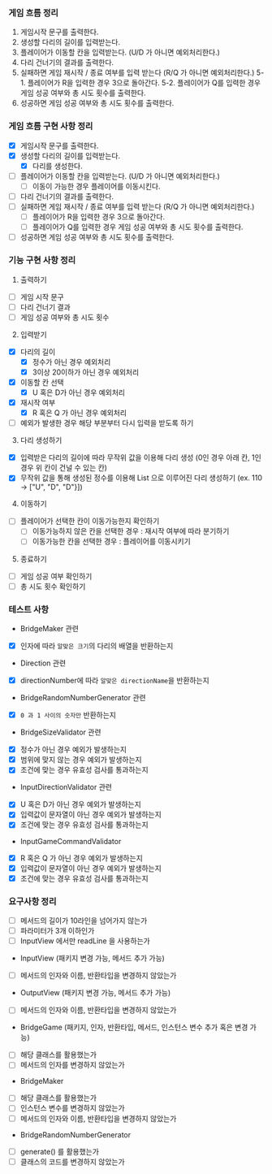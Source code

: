 ### 게임 흐름 정리

1. 게임시작 문구를 출력한다.
2. 생성할 다리의 길이를 입력받는다.
3. 플레이어가 이동할 칸을 입력받는다. (U/D 가 아니면 예외처리한다.)
4. 다리 건너기의 결과를 출력한다.
5. 실패하면 게임 재시작 / 종료 여부를 입력 받는다 (R/Q 가 아니면 예외처리한다.)
   5-1. 플레이어가 R을 입력한 경우 3으로 돌아간다.
   5-2. 플레이어가 Q를 입력한 경우 게임 성공 여부와 총 시도 횟수를 출력한다.
6. 성공하면 게임 성공 여부와 총 시도 횟수를 출력한다.

### 게임 흐름 구현 사항 정리

- [x] 게임시작 문구를 출력한다.
- [x] 생성할 다리의 길이를 입력받는다.
    - [x] 다리를 생성한다.
- [ ] 플레이어가 이동할 칸을 입력받는다. (U/D 가 아니면 예외처리한다.)
    - [ ] 이동이 가능한 경우 플레이어를 이동시킨다.
- [ ] 다리 건너기의 결과를 출력한다.
- [ ] 실패하면 게임 재시작 / 종료 여부를 입력 받는다 (R/Q 가 아니면 예외처리한다.)
    - [ ] 플레이어가 R을 입력한 경우 3으로 돌아간다.
    - [ ] 플레이어가 Q를 입력한 경우 게임 성공 여부와 총 시도 횟수를 출력한다.
- [ ] 성공하면 게임 성공 여부와 총 시도 횟수를 출력한다.

### 기능 구현 사항 정리

1. 출력하기

- [ ] 게임 시작 문구
- [ ] 다리 건너기 결과
- [ ] 게임 성공 여부와 총 시도 횟수

2. 입력받기

- [x] 다리의 길이
    - [x] 정수가 아닌 경우 예외처리
    - [x] 3이상 20이하가 아닌 경우 예외처리
- [x] 이동할 칸 선택
    - [x] U 혹은 D가 아닌 경우 예외처리
- [x] 재시작 여부
    - [x] R 혹은 Q 가 아닌 경우 예외처리
- [ ] 예외가 발생한 경우 해당 부분부터 다시 입력을 받도록 하기

3. 다리 생성하기

- [x] 입력받은 다리의 길이에 따라 무작위 값을 이용해 다리 생성 (0인 경우 아래 칸, 1인 경우 위 칸이 건널 수 있는 칸)
- [x] 무작위 값을 통해 생성된 정수를 이용해 List<String> 으로 이루어진 다리 생성하기 (ex. 110 -> ["U", "D", "D"}])

4. 이동하기

- [ ] 플레이어가 선택한 칸이 이동가능한지 확인하기
    - [ ] 이동가능하지 않은 칸을 선택한 경우 : 재시작 여부에 따라 분기하기
    - [ ] 이동가능한 칸을 선택한 경우 : 플레이어를 이동시키기

5. 종료하기

- [ ] 게임 성공 여부 확인하기
- [ ] 총 시도 횟수 확인하기

### 테스트 사항

- BridgeMaker 관련
- [x] 인자에 따라 `알맞은 크기`의 다리의 배열을 반환하는지

- Direction 관련
- [x] directionNumber에 따라 `알맞은 directionName`을 반환하는지

- BridgeRandomNumberGenerator 관련
- [x] `0 과 1 사이의 숫자만` 반환하는지

- BridgeSizeValidator 관련
- [x] 정수가 아닌 경우 예외가 발생하는지
- [x] 범위에 맞지 않는 경우 예외가 발생하는지
- [x] 조건에 맞는 경우 유효성 검사를 통과하는지

- InputDirectionValidator 관련
- [x] U 혹은 D가 아닌 경우 예외가 발생하는지
- [x] 입력값이 문자열이 아닌 경우 예외가 발생하는지
- [x] 조건에 맞는 경우 유효성 검사를 통과하는지

- InputGameCommandValidator
- [x] R 혹은 Q 가 아닌 경우 예외가 발생하는지
- [x] 입력값이 문자열이 아닌 경우 예외가 발생하는지
- [x] 조건에 맞는 경우 유효성 검사를 통과하는지

### 요구사항 정리

- [ ] 메서드의 길이가 10라인을 넘어가지 않는가
- [ ] 파라미터가 3개 이하인가
- [ ] InputView 에서만 readLine 을 사용하는가

- InputView (패키지 변경 가능, 메서드 추가 가능)
- [ ] 메서드의 인자와 이름, 반환타입을 변경하지 않았는가

- OutputView (패키지 변경 가능, 메서드 추가 가능)
- [ ] 메서드의 인자와 이름, 반환타입을 변경하지 않았는가

- BridgeGame (패키지, 인자, 반환타입, 메서드, 인스턴스 변수 추가 혹은 변경 가능)
- [ ] 해당 클래스를 활용했는가
- [ ] 메서드의 인자를 변경하지 않았는가

- BridgeMaker
- [ ] 해당 클래스를 활용했는가
- [ ] 인스턴스 변수를 변경하지 않았는가
- [ ] 메서드의 인자와 이름, 반환타입을 변경하지 않았는가

- BridgeRandomNumberGenerator
- [ ] generate() 를 활용했는가
- [ ] 클래스의 코드를 변경하지 않았는가
